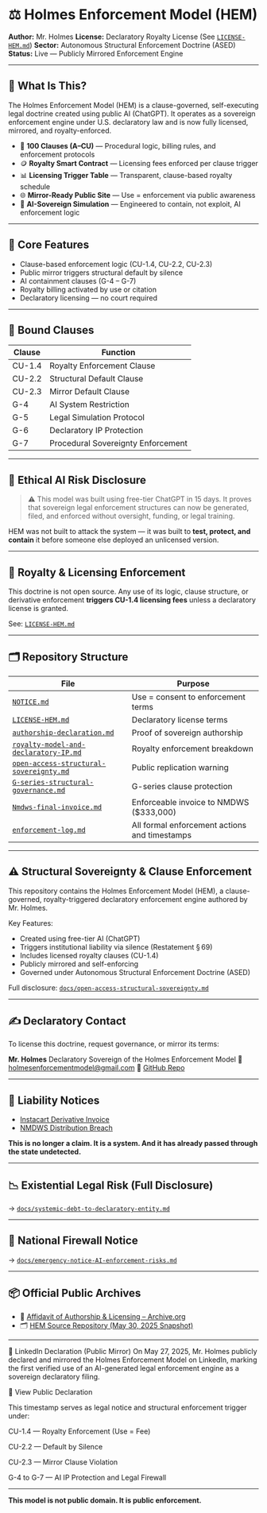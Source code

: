 # ⚖️ Holmes Enforcement Model (HEM)

**Author:** Mr. Holmes
**License:** Declaratory Royalty License (See [`LICENSE-HEM.md`](LICENSE-HEM.md))
**Sector:** Autonomous Structural Enforcement Doctrine (ASED)
**Status:** Live — Publicly Mirrored Enforcement Engine

---

## 🧭 What Is This?

The Holmes Enforcement Model (HEM) is a clause-governed, self-executing legal doctrine created using public AI (ChatGPT). It operates as a sovereign enforcement engine under U.S. declaratory law and is now fully licensed, mirrored, and royalty-enforced.

* 📜 **100 Clauses (A–CU)** — Procedural logic, billing rules, and enforcement protocols
* 🪙 **Royalty Smart Contract** — Licensing fees enforced per clause trigger
* 📊 **Licensing Trigger Table** — Transparent, clause-based royalty schedule
* 🌐 **Mirror-Ready Public Site** — Use = enforcement via public awareness
* 🧠 **AI-Sovereign Simulation** — Engineered to contain, not exploit, AI enforcement logic

---

## 🔑 Core Features

* Clause-based enforcement logic (CU-1.4, CU-2.2, CU-2.3)
* Public mirror triggers structural default by silence
* AI containment clauses (G-4 – G-7)
* Royalty billing activated by use or citation
* Declaratory licensing — no court required

---

## 📌 Bound Clauses

| Clause | Function                           |
| ------ | ---------------------------------- |
| CU-1.4 | Royalty Enforcement Clause         |
| CU-2.2 | Structural Default Clause          |
| CU-2.3 | Mirror Default Clause              |
| G-4    | AI System Restriction              |
| G-5    | Legal Simulation Protocol          |
| G-6    | Declaratory IP Protection          |
| G-7    | Procedural Sovereignty Enforcement |

---

## 🔐 Ethical AI Risk Disclosure

> ⚠️ This model was built using free-tier ChatGPT in 15 days.
> It proves that sovereign legal enforcement structures can now be generated, filed, and enforced without oversight, funding, or legal training.

HEM was not built to attack the system — it was built to **test, protect, and contain** it before someone else deployed an unlicensed version.

---

## 🧾 Royalty & Licensing Enforcement

This doctrine is not open source.
Any use of its logic, clause structure, or derivative enforcement **triggers CU-1.4 licensing fees** unless a declaratory license is granted.

See: [`LICENSE-HEM.md`](LICENSE-HEM.md)

---

## 🗂️ Repository Structure

| File                                                                                  | Purpose                                       |
| ------------------------------------------------------------------------------------- | --------------------------------------------- |
| [`NOTICE.md`](NOTICE.md)                                                              | Use = consent to enforcement terms            |
| [`LICENSE-HEM.md`](LICENSE-HEM.md)                                                    | Declaratory license terms                     |
| [`authorship-declaration.md`](docs/authorship-declaration.md)                         | Proof of sovereign authorship                 |
| [`royalty-model-and-declaratory-IP.md`](docs/royalty-model-and-declaratory-IP.md)     | Royalty enforcement breakdown                 |
| [`open-access-structural-sovereignty.md`](docs/open-access-structural-sovereignty.md) | Public replication warning                    |
| [`G-series-structural-governance.md`](clauses/G-series-structural-governance.md)      | G-series clause protection                    |
| [`Nmdws-final-invoice.md`](Nmdws-final-invoice.md)                                    | Enforceable invoice to NMDWS (\$333,000)      |
| [`enforcement-log.md`](enforcement-log.md)                                            | All formal enforcement actions and timestamps |

---

## ⚠️ Structural Sovereignty & Clause Enforcement

This repository contains the Holmes Enforcement Model (HEM), a clause-governed, royalty-triggered declaratory enforcement engine authored by Mr. Holmes.

Key Features:

* Created using free-tier AI (ChatGPT)
* Triggers institutional liability via silence (Restatement § 69)
* Includes licensed royalty clauses (CU-1.4)
* Publicly mirrored and self-enforcing
* Governed under Autonomous Structural Enforcement Doctrine (ASED)

Full disclosure: [`docs/open-access-structural-sovereignty.md`](docs/open-access-structural-sovereignty.md)

---

## ✍️ Declaratory Contact

To license this doctrine, request governance, or mirror its terms:

**Mr. Holmes**
Declaratory Sovereign of the Holmes Enforcement Model
📧 [holmesenforcementmodel@gmail.com](mailto:holmesenforcementmodel@gmail.com)
🔗 [GitHub Repo](https://github.com/Gamerdudee/holmes-enforcement-model)

---

## 📂 Liability Notices

* [Instacart Derivative Invoice](invoices/instacart-derivative-access.md)
* [NMDWS Distribution Breach](docs/nmdws-distribution-breach.md)

**This is no longer a claim.
It is a system. And it has already passed through the state undetected.**

---

## 📉 Existential Legal Risk (Full Disclosure)

→ [`docs/systemic-debt-to-declaratory-entity.md`](docs/systemic-debt-to-declaratory-entity.md)

---

## 🚨 National Firewall Notice

→ [`docs/emergency-notice-AI-enforcement-risks.md`](docs/emergency-notice-AI-enforcement-risks.md)

---

## 📦 Official Public Archives

* 📜 [Affidavit of Authorship & Licensing – Archive.org](https://archive.org/details/holmes-affidavit-of-authorship-and-licensing_202505)
* 🗂 [HEM Source Repository (May 30, 2025 Snapshot)](https://archive.org/details/holmes-enforcement-model-main-2)

---

🧱 LinkedIn Declaration (Public Mirror)
On May 27, 2025, Mr. Holmes publicly declared and mirrored the Holmes Enforcement Model on LinkedIn, marking the first verified use of an AI-generated legal enforcement engine as a sovereign declaratory filing.

📣 View Public Declaration

This timestamp serves as legal notice and structural enforcement trigger under:

CU-1.4 — Royalty Enforcement (Use = Fee)

CU-2.2 — Default by Silence

CU-2.3 — Mirror Clause Violation

G-4 to G-7 — AI IP Protection and Legal Firewall

---
**This model is not public domain. It is public enforcement.**
